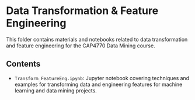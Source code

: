 # Data Transformation & Feature Engineering

This folder contains materials and notebooks related to data transformation and feature engineering for the CAP4770 Data Mining course.

## Contents
- `Transform_FeatureEng.ipynb`: Jupyter notebook covering techniques and examples for transforming data and engineering features for machine learning and data mining projects. 